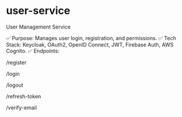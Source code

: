 # user-service
User Management Service

✅ Purpose: Manages user login, registration, and permissions.
✅ Tech Stack: Keycloak, OAuth2, OpenID Connect, JWT, Firebase Auth, AWS Cognito.
✅ Endpoints:

/register

/login

/logout

/refresh-token

/verify-email
